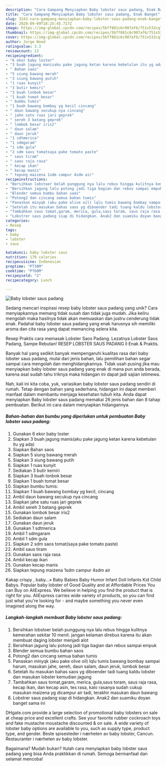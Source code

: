 ```yaml
---
description: "Cara Gampang Menyiapkan Baby lobster saus padang, Enak Banget"
title: "Cara Gampang Menyiapkan Baby lobster saus padang, Enak Banget"
slug: 3243-cara-gampang-menyiapkan-baby-lobster-saus-padang-enak-banget
date: 2020-09-09T18:25:45.717Z
image: https://img-global.cpcdn.com/recipes/5bff881c6c907af6/751x532cq70/baby-lobster-saus-padang-foto-resep-utama.jpg
thumbnail: https://img-global.cpcdn.com/recipes/5bff881c6c907af6/751x532cq70/baby-lobster-saus-padang-foto-resep-utama.jpg
cover: https://img-global.cpcdn.com/recipes/5bff881c6c907af6/751x532cq70/baby-lobster-saus-padang-foto-resep-utama.jpg
author: Jorge Wood
ratingvalue: 3.3
reviewcount: 13
recipeingredient:
- "6 ekor baby loster"
- "3 buah jagung manisaku pake jagung ketan karena kebetulan itu yg ada"
- " Bahan saos"
- "5 siung bawang merah"
- "3 siung bawang putih"
- "1 ruas kunyit"
- "3 butir kemiri"
- "3 buah lonbok besar"
- "1 buah tomat besar"
- " bumbu tumis"
- "1 buah bawang bombay yg kecil cincang"
- " daun bawang secukup nya cincang"
- " jahe satu ruas jari geprek"
- " sereh 3 batang geprek"
- " lombok besar iris2"
- " daun salam"
- " daun jeruk"
- "1 sdtmerica"
- "1 sdmgaram"
- "1 sdm gula"
- "2 sdm saos tomatsaya pake tomato paste"
- " saus tiram"
- " saos raja rasa"
- " kecap ikan"
- " kecap manis"
- " tepung maizena 1sdm campur 4sdm air"
recipeinstructions:
- "Bersihkan lobstoer belah punggung nya lalu rebus hingga kulitnya kemerahan sekitar 10 menit. jangan kelaman direbus karena itu akan membuat daging lobster menjadi alot"
- "Bersihkan jagung lalu potong jadi tiga bagian dan rebus sampai empuk"
- "Blender semua bumbu bahan saos"
- "Potong2 dan cincang semua bahan tumis"
- "Panaskan minyqk (aku pake olive oil) lqlu tumis bawang bombay sampai harum, masukan jahe, sereh, daun salam, daun jeruk, lombok besar"
- "Setelah itu masukan bahas saos yg diboender tadi tuang kaldu lobster dan masukan lobster kemudian jagung"
- "Tambahkan saus tomat,garam, merica, gula,saus toram, saus raja rasa, kecap ikan, dan kecap asin, tes rasa, kalo rasanya sudah cukup masukan maizena yg dicampur air tadi, terakhir masukan daun bawang"
- "Lobstrer saus padang siap di hidangkan. Anak2 dan suamiku doyan banget sama ini"
categories:
- Resep
tags:
- baby
- lobster
- saus

katakunci: baby lobster saus 
nutrition: 170 calories
recipecuisine: Indonesian
preptime: "PT30M"
cooktime: "PT60M"
recipeyield: "2"
recipecategory: Lunch

---
```



![Baby lobster saus padang](https://img-global.cpcdn.com/recipes/5bff881c6c907af6/751x532cq70/baby-lobster-saus-padang-foto-resep-utama.jpg)

Sedang mencari inspirasi resep baby lobster saus padang yang unik? Cara menyiapkannya memang tidak susah dan tidak juga mudah. Jika keliru mengolah maka hasilnya tidak akan memuaskan dan justru cenderung tidak enak. Padahal baby lobster saus padang yang enak harusnya sih memiliki aroma dan cita rasa yang dapat memancing selera kita.

Resep Praktis cara memasak Lobster Saos Padang. Lezatnya Lobster Saos Padang, Sampe Rebutan! RESEP LOBSTER SAUS PADANG ll Enak &amp; Praktis.

Banyak hal yang sedikit banyak mempengaruhi kualitas rasa dari baby lobster saus padang, mulai dari jenis bahan, lalu pemilihan bahan segar sampai cara mengolah dan menghidangkannya. Tidak usah pusing jika mau menyiapkan baby lobster saus padang yang enak di mana pun anda berada, karena asal sudah tahu triknya maka hidangan ini dapat jadi sajian istimewa.


Nah, kali ini kita coba, yuk, variasikan baby lobster saus padang sendiri di rumah. Tetap dengan bahan yang sederhana, hidangan ini dapat memberi manfaat dalam membantu menjaga kesehatan tubuh kita. Anda dapat menyiapkan Baby lobster saus padang memakai 26 jenis bahan dan 8 tahap pembuatan. Berikut ini cara dalam menyiapkan hidangannya.

<!--inarticleads1-->

##### Bahan-bahan dan bumbu yang diperlukan untuk pembuatan Baby lobster saus padang:

1. Gunakan 6 ekor baby loster
1. Siapkan 3 buah jagung manis(aku pake jagung ketan karena kebetulan itu yg ada)
1. Siapkan  Bahan saos
1. Siapkan 5 siung bawang merah
1. Siapkan 3 siung bawang putih
1. Siapkan 1 ruas kunyit
1. Sediakan 3 butir kemiri
1. Siapkan 3 buah lonbok besar
1. Siapkan 1 buah tomat besar
1. Siapkan  bumbu tumis:
1. Siapkan 1 buah bawang bombay yg kecil, cincang
1. Ambil  daun bawang secukup nya cincang
1. Siapkan  jahe satu ruas jari geprek
1. Ambil  sereh 3 batang geprek
1. Gunakan  lombok besar iris2
1. Sediakan  daun salam
1. Gunakan  daun jeruk
1. Gunakan 1 sdtmerica
1. Ambil 1 sdmgaram
1. Ambil 1 sdm gula
1. Siapkan 2 sdm saos tomat(saya pake tomato paste)
1. Ambil  saus tiram
1. Gunakan  saos raja rasa
1. Ambil  kecap ikan
1. Gunakan  kecap manis
1. Siapkan  tepung maizena 1sdm campur 4sdm air


Kakap crispy , baby…» Baby Babies Baby Humor Infant Doll Infants Kid Child Babys. Popular baby lobster of Good Quality and at Affordable Prices You can Buy on AliExpress. We believe in helping you find the product that is right for you. AliExpress carries wide variety of products, so you can find just what you&#39;re looking for - and maybe something you never even imagined along the way. 

<!--inarticleads2-->

##### Langkah-langkah membuat Baby lobster saus padang:

1. Bersihkan lobstoer belah punggung nya lalu rebus hingga kulitnya kemerahan sekitar 10 menit. jangan kelaman direbus karena itu akan membuat daging lobster menjadi alot
1. Bersihkan jagung lalu potong jadi tiga bagian dan rebus sampai empuk
1. Blender semua bumbu bahan saos
1. Potong2 dan cincang semua bahan tumis
1. Panaskan minyqk (aku pake olive oil) lqlu tumis bawang bombay sampai harum, masukan jahe, sereh, daun salam, daun jeruk, lombok besar
1. Setelah itu masukan bahas saos yg diboender tadi tuang kaldu lobster dan masukan lobster kemudian jagung
1. Tambahkan saus tomat,garam, merica, gula,saus toram, saus raja rasa, kecap ikan, dan kecap asin, tes rasa, kalo rasanya sudah cukup masukan maizena yg dicampur air tadi, terakhir masukan daun bawang
1. Lobstrer saus padang siap di hidangkan. Anak2 dan suamiku doyan banget sama ini


DHgate.com provide a large selection of promotional baby lobsters on sale at cheap price and excellent crafts. See your favorite rubber cockroach toys and fake mustache moustache discounted &amp; on sale. A wide variety of lobster baby options are available to you, such as supply type, product type, and gender. Beste spisesteder i nærheten av baby lobster, Cancun. Restauranter i nærheten av baby lobster. 

Bagaimana? Mudah bukan? Itulah cara menyiapkan baby lobster saus padang yang bisa Anda praktikkan di rumah. Semoga bermanfaat dan selamat mencoba!
